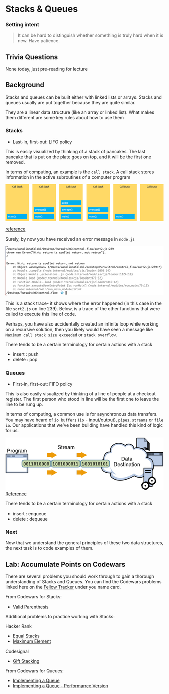 # Stacks & Queues

### Setting intent

> It can be hard to distinguish whether something is truly hard when it is new. Have patience.

## Trivia Questions

None today, just pre-reading for lecture

## Background

Stacks and queues can be built either with linked lists or arrays. Stacks and queues usually are put together because they are quite similar.

They are a linear data structure (like an array or linked list). What makes them different are some key rules about how to use them

### Stacks

- Last-in, first-out: LIFO policy

This is easily visualized by thinking of a stack of pancakes. The last pancake that is put on the plate goes on top, and it will be the first one removed.

In terms of computing, an example is the `call stack`. A call stack stores information in the active subroutines of a computer program

![call stack javascript example](./assets/JavaScript-Call-Stack.png)

[reference](https://www.seas.upenn.edu/~cis1xx/resources/java/fileIO/introToFileIO.html)

Surely, by now you have received an error message in `node.js`

![](./assets/error-call-stack.png)

This is a stack trace- it shows where the error happened (in this case in the file `sort2.js` on line 239). Below, is a trace of the other functions that were called to execute this line of code.

Perhaps, you have also accidentally created an infinite loop while working on a recursive solution, then you likely would have seen a message like `Maximum call stack size exceeded` or `stack overflow`.

There tends to be a certain terminology for certain actions with a stack

- insert : push
- delete : pop

### Queues

- First-in, first-out: FIFO policy

This is also easily visualized by thinking of a line of people at a checkout register. The first person who stood in line will be the first one to leave the line to be rung up.

In terms of computing, a common use is for asynchronous data transfers. You may have heard of `io buffers` (`io` - input/output), `pipes`, `streams` or `file io`. Our applications that we've been building have handled this kind of logic for us.

![io-outs.gif](./assets/io-outs.gif)
[Reference](https://www.seas.upenn.edu/~cis1xx/resources/java/fileIO/introToFileIO.html)

There tends to be a certain terminology for certain actions with a stack

- insert : enqueue
- delete : dequeue

### Next

Now that we understand the general principles of these two data structures, the next task is to code examples of them.

## Lab: Accumulate Points on Codewars

There are several problems you should work through to gain a thorough understanding of Stacks and Queues. You can find the Codewars problems linked here on the [Fellow Tracker](https://codewars-tracker-fe.herokuapp.com) under you name card.

From Codewars for Stacks:

- [Valid Parenthesis](https://www.codewars.com/kata/valid-parentheses)

Additional problems to practice working with Stacks:

Hacker Rank

- [Equal Stacks](https://www.hackerrank.com/challenges/equal-stacks/problem)
- [Maximum Element](https://www.hackerrank.com/challenges/maximum-element/problem)

Codesignal

- [Gift Stacking](https://app.codesignal.com/challenge/ZQMreaCmFzshtoETf)

From Codewars for Queues:

- [Implementing a Queue](https://www.codewars.com/kata/implementing-a-queue)
- [Implementing a Queue - Performance Version](https://www.codewars.com/kata/implementing-a-queue-performance-version)
